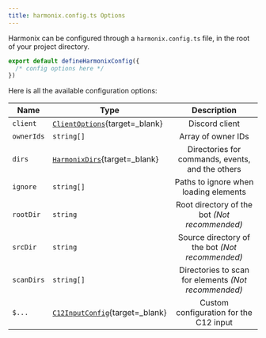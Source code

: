 ```yaml
---
title: harmonix.config.ts Options
---
```


Harmonix can be configured through a `harmonix.config.ts` file, in the root of your project directory.

```ts [harmonix.config.ts] icon=bxl:typescript
export default defineHarmonixConfig({
  /* config options here */
})
```

Here is all the available configuration options:

| Name       | Type                                                                                                            |                     Description                      |
| ---------- | --------------------------------------------------------------------------------------------------------------- | :--------------------------------------------------: |
| `client`   | [`ClientOptions`](https://discord.js.org/docs/packages/discord.js/main/ClientOptions:Interface){target=\_blank} |                    Discord client                    |
| `ownerIds` | `string[]`                                                                                                      |                  Array of owner IDs                  |
| `dirs`     | [`HarmonixDirs`](https://github.com/harmonix-js/core/blob/main/src/types/harmonix.ts#L17){target=\_blank}       |   Directories for commands, events, and the others   |
| `ignore`   | `string[]`                                                                                                      |        Paths to ignore when loading elements         |
| `rootDir`  | `string`                                                                                                        |    Root directory of the bot _(Not recommended)_     |
| `srcDir`   | `string`                                                                                                        |   Source directory of the bot _(Not recommended)_    |
| `scanDirs` | `string[]`                                                                                                      | Directories to scan for elements _(Not recommended)_ |
| `$...`     | [`C12InputConfig`](https://github.com/unjs/c12/blob/main/src/types.ts#L13){target=\_blank}                      |        Custom configuration for the C12 input        |
